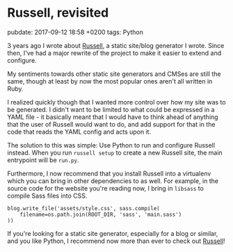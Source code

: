 # Russell, revisited
pubdate: 2017-09-12 18:58 +0200
tags: Python

3 years ago I wrote about [Russell](/posts/russell), a static site/blog generator I wrote. Since then, I've had a major rewrite of the project to make it easier to extend and configure.

My sentiments towards other static site generators and CMSes are still the same, though at least by now the most popular ones aren't all written in Ruby.

I realized quickly though that I wanted more control over how my site was to be generated. I didn't want to be limited to what could be expressed in a YAML file - it basically meant that I would have to think ahead of anything that the user of Russell would want to do, and add support for that in the code that reads the YAML config and acts upon it.

The solution to this was simple: Use Python to run and configure Russell instead. When you run `russell setup` to create a new Russell site, the main entrypoint will be `run.py`.

Furthermore, I now recommend that you install Russell into a virtualenv which you can bring in other dependencies to as well. For example, in the source code for the website you're reading now, I bring in `libsass` to compile Sass files into CSS.

	blog.write_file('assets/style.css', sass.compile(
		filename=os.path.join(ROOT_DIR, 'sass', 'main.sass')
	))

If you're looking for a static site generator, especially for a blog or similar, and you like Python, I recommend now more than ever to check out [Russell](https://github.com/anlutro/russell)!
